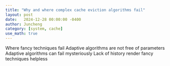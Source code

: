 ```yaml
---
title: "Why and where complex cache eviction algorithms fail"
layout: post
date:   2024-12-28 00:00:00 -0400
author: Juncheng
category: [system, cache]
use_math: true
---
```


Where fancy techniques fail
Adaptive algorithms are not free of parameters
Adaptive algorithms can fail mysteriously
Lack of history render fancy techniques helpless


